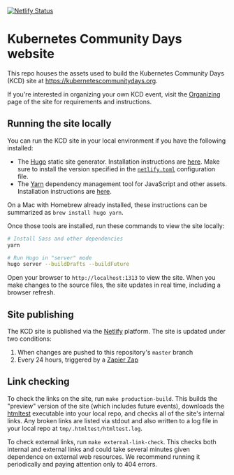 [![Netlify Status](https://api.netlify.com/api/v1/badges/de7d2e92-82d4-41ba-8016-33d9b035331d/deploy-status)](https://app.netlify.com/sites/kubernetes-community-days/deploys)

# Kubernetes Community Days website

This repo houses the assets used to build the Kubernetes Community Days (KCD) site at https://kubernetescommunitydays.org.

If you're interested in organizing your own KCD event, visit the [Organizing](https://kubernetescommunitydays.org/organizing) page of the site for requirements and instructions.

## Running the site locally

You can run the KCD site in your local environment if you have the following installed:

* The [Hugo](https://gohugo.io) static site generator. Installation instructions are [here](https://gohugo.io/getting-started/installing/). Make sure to install the version specified in the [`netlify.toml`](./netlify.toml) configuration file.
* The [Yarn](https://yarnpkg.com/lang/en/) dependency management tool for JavaScript and other assets. Installation instructions are [here](https://yarnpkg.com/lang/en/docs/install/#mac-stable).

On a Mac with Homebrew already installed, these instructions can be summarized as `brew install hugo yarn`.

Once those tools are installed, run these commands to view the site locally:

```bash
# Install Sass and other dependencies
yarn

# Run Hugo in "server" mode
hugo server --buildDrafts --buildFuture
```

Open your browser to `http://localhost:1313` to view the site. When you make changes to the source files, the site updates in real time, including a browser refresh.

## Site publishing

The KCD site is published via the [Netlify](https://netlify.com) platform. The site is updated under two conditions:

1. When changes are pushed to this repository's `master` branch
1. Every 24 hours, triggered by a [Zapier Zap](https://zapier.com)

## Link checking

To check the links on the site, run `make production-build`. This builds the "preview" version of the site (which includes future events), downloads the [htmltest](https://github.com/wjdp/htmltest) executable into your local repo, and checks all of the site's internal links. Any broken links are listed via stdout and also written to a log file in your local repo at `tmp/.htmltest/htmltest.log`.

To check external links, run `make external-link-check`. This checks both internal and external links and could take several minutes given dependence on external web resources. We recommend running it periodically and paying attention only to 404 errors.
